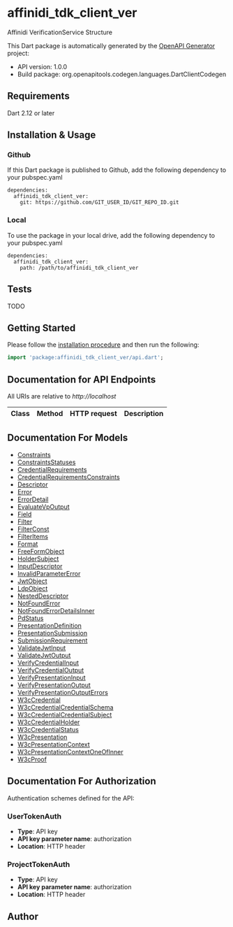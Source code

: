 # affinidi_tdk_client_ver

Affinidi VerificationService Structure

This Dart package is automatically generated by the [OpenAPI Generator](https://openapi-generator.tech) project:

- API version: 1.0.0
- Build package: org.openapitools.codegen.languages.DartClientCodegen

## Requirements

Dart 2.12 or later

## Installation & Usage

### Github

If this Dart package is published to Github, add the following dependency to your pubspec.yaml

```
dependencies:
  affinidi_tdk_client_ver:
    git: https://github.com/GIT_USER_ID/GIT_REPO_ID.git
```

### Local

To use the package in your local drive, add the following dependency to your pubspec.yaml

```
dependencies:
  affinidi_tdk_client_ver:
    path: /path/to/affinidi_tdk_client_ver
```

## Tests

TODO

## Getting Started

Please follow the [installation procedure](#installation--usage) and then run the following:

```dart
import 'package:affinidi_tdk_client_ver/api.dart';

```

## Documentation for API Endpoints

All URIs are relative to _http://localhost_

| Class | Method | HTTP request | Description |
| ----- | ------ | ------------ | ----------- |

## Documentation For Models

- [Constraints](doc//Constraints.md)
- [ConstraintsStatuses](doc//ConstraintsStatuses.md)
- [CredentialRequirements](doc//CredentialRequirements.md)
- [CredentialRequirementsConstraints](doc//CredentialRequirementsConstraints.md)
- [Descriptor](doc//Descriptor.md)
- [Error](doc//Error.md)
- [ErrorDetail](doc//ErrorDetail.md)
- [EvaluateVpOutput](doc//EvaluateVpOutput.md)
- [Field](doc//Field.md)
- [Filter](doc//Filter.md)
- [FilterConst](doc//FilterConst.md)
- [FilterItems](doc//FilterItems.md)
- [Format](doc//Format.md)
- [FreeFormObject](doc//FreeFormObject.md)
- [HolderSubject](doc//HolderSubject.md)
- [InputDescriptor](doc//InputDescriptor.md)
- [InvalidParameterError](doc//InvalidParameterError.md)
- [JwtObject](doc//JwtObject.md)
- [LdpObject](doc//LdpObject.md)
- [NestedDescriptor](doc//NestedDescriptor.md)
- [NotFoundError](doc//NotFoundError.md)
- [NotFoundErrorDetailsInner](doc//NotFoundErrorDetailsInner.md)
- [PdStatus](doc//PdStatus.md)
- [PresentationDefinition](doc//PresentationDefinition.md)
- [PresentationSubmission](doc//PresentationSubmission.md)
- [SubmissionRequirement](doc//SubmissionRequirement.md)
- [ValidateJwtInput](doc//ValidateJwtInput.md)
- [ValidateJwtOutput](doc//ValidateJwtOutput.md)
- [VerifyCredentialInput](doc//VerifyCredentialInput.md)
- [VerifyCredentialOutput](doc//VerifyCredentialOutput.md)
- [VerifyPresentationInput](doc//VerifyPresentationInput.md)
- [VerifyPresentationOutput](doc//VerifyPresentationOutput.md)
- [VerifyPresentationOutputErrors](doc//VerifyPresentationOutputErrors.md)
- [W3cCredential](doc//W3cCredential.md)
- [W3cCredentialCredentialSchema](doc//W3cCredentialCredentialSchema.md)
- [W3cCredentialCredentialSubject](doc//W3cCredentialCredentialSubject.md)
- [W3cCredentialHolder](doc//W3cCredentialHolder.md)
- [W3cCredentialStatus](doc//W3cCredentialStatus.md)
- [W3cPresentation](doc//W3cPresentation.md)
- [W3cPresentationContext](doc//W3cPresentationContext.md)
- [W3cPresentationContextOneOfInner](doc//W3cPresentationContextOneOfInner.md)
- [W3cProof](doc//W3cProof.md)

## Documentation For Authorization

Authentication schemes defined for the API:

### UserTokenAuth

- **Type**: API key
- **API key parameter name**: authorization
- **Location**: HTTP header

### ProjectTokenAuth

- **Type**: API key
- **API key parameter name**: authorization
- **Location**: HTTP header

## Author
